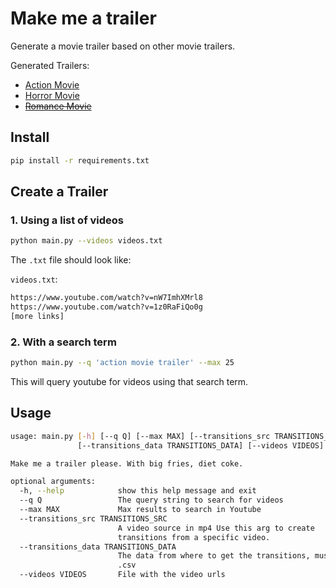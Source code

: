 # Make me a trailer

Generate a movie trailer based on other movie trailers.

Generated Trailers:

- [Action Movie](https://youtu.be/gCDcsX4-P4M)
- [Horror Movie](https://youtu.be/qNGBawuW6B4)
- [~~Romance Movie~~]()


## Install

```bash
pip install -r requirements.txt
```

## Create a Trailer

### 1. Using a list of videos

```bash
python main.py --videos videos.txt
```

The `.txt` file should look like:

`videos.txt`:
```bash
https://www.youtube.com/watch?v=nW7ImhXMrl8
https://www.youtube.com/watch?v=1z0RaFiQo0g
[more links]
```

### 2. With a search term

```bash
python main.py --q 'action movie trailer' --max 25
```

This will query youtube for videos using that search term.

## Usage

```bash
usage: main.py [-h] [--q Q] [--max MAX] [--transitions_src TRANSITIONS_SRC]
               [--transitions_data TRANSITIONS_DATA] [--videos VIDEOS]

Make me a trailer please. With big fries, diet coke.

optional arguments:
  -h, --help            show this help message and exit
  --q Q                 The query string to search for videos
  --max MAX             Max results to search in Youtube
  --transitions_src TRANSITIONS_SRC
                        A video source in mp4 Use this arg to create
                        transitions from a specific video.
  --transitions_data TRANSITIONS_DATA
                        The data from where to get the transitions, must be in
                        .csv
  --videos VIDEOS       File with the video urls
```




